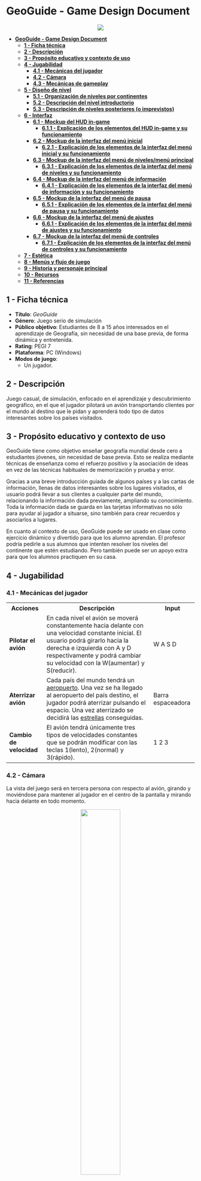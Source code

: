 # **GeoGuide - Game Design Document**
<p align="center"><img src="./imagenesGDD/geoguideTitulo.png"></p>

- [**GeoGuide - Game Design Document**](#geoguide---game-design-document)
	- [**1 - Ficha técnica**](#1---ficha-técnica)
	- [**2 - Descripción**](#2---descripción)
	- [**3 - Propósito educativo y contexto de uso**](#3---propósito-educativo-y-contexto-de-uso)
	- [**4 - Jugabilidad**](#4---jugabilidad)
		- [**4.1 - Mecánicas del jugador**](#41---mecánicas-del-jugador)
		- [**4.2 - Cámara**](#42---cámara)
		- [**4.3 - Mecánicas de gameplay**](#43---mecánicas-de-gameplay)
	- [**5 - Diseño de nivel**](#5---diseño-de-nivel)
		- [**5.1 - Organización de niveles por continentes**](#51---organización-de-niveles-por-continentes)
		- [**5.2 - Descripción del nivel introductorio**](#52---descripción-del-nivel-introductorio)
		- [**5.3 - Descripción de niveles posteriores (o imprevistos)**](#53---descripción-de-niveles-posteriores-o-imprevistos)
	- [**6 - Interfaz**](#6---interfaz)
		- [**6.1 - Mockup del HUD in-game**](#61---mockup-del-hud-in-game)
			- [**6.1.1 - Explicación de los elementos del HUD in-game y su funcionamiento**](#611---explicación-de-los-elementos-del-hud-in-game-y-su-funcionamiento)
		- [**6.2 - Mockup de la interfaz del menú inicial**](#62---mockup-de-la-interfaz-del-menú-inicial)
			- [**6.2.1 - Explicación de los elementos de la interfaz del menú inicial y su funcionamiento**](#621---explicación-de-los-elementos-de-la-interfaz-del-menú-inicial-y-su-funcionamiento)
		- [**6.3 - Mockup de la interfaz del menú de niveles/menú principal**](#63---mockup-de-la-interfaz-del-menú-de-nivelesmenú-principal)
			- [**6.3.1 - Explicación de los elementos de la interfaz del menú de niveles y su funcionamiento**](#631---explicación-de-los-elementos-de-la-interfaz-del-menú-de-niveles-y-su-funcionamiento)
		- [**6.4 - Mockup de la interfaz del menú de información**](#64---mockup-de-la-interfaz-del-menú-de-información)
			- [**6.4.1 - Explicación de los elementos de la interfaz del menú de información y su funcionamiento**](#641---explicación-de-los-elementos-de-la-interfaz-del-menú-de-información-y-su-funcionamiento)
		- [**6.5 - Mockup de la interfaz del menú de pausa**](#65---mockup-de-la-interfaz-del-menú-de-pausa)
			- [**6.5.1 - Explicación de los elementos de la interfaz del menú de pausa y su funcionamiento**](#651---explicación-de-los-elementos-de-la-interfaz-del-menú-de-pausa-y-su-funcionamiento)
		- [**6.6 - Mockup de la interfaz del menú de ajustes**](#66---mockup-de-la-interfaz-del-menú-de-ajustes)
			- [**6.6.1 - Explicación de los elementos de la interfaz del menú de ajustes y su funcionamiento**](#661---explicación-de-los-elementos-de-la-interfaz-del-menú-de-ajustes-y-su-funcionamiento)
		- [**6.7 - Mockup de la interfaz del menú de controles**](#67---mockup-de-la-interfaz-del-menú-de-controles)
			- [**6.7.1 - Explicación de los elementos de la interfaz del menú de controles y su funcionamiento**](#671---explicación-de-los-elementos-de-la-interfaz-del-menú-de-controles-y-su-funcionamiento)
	- [**7 - Estética**](#7---estética)
	- [**8 - Menús y flujo de juego**](#8---menús-y-flujo-de-juego)
	- [**9 - Historia y personaje principal**](#9---historia-y-personaje-principal)
	- [**10 - Recursos**](#10---recursos)
	- [**11 - Referencias**](#11---referencias)

## **1 - Ficha técnica**
- **Título**: *GeoGuide*
- **Género**: Juego serio de simulación
- **Público objetivo**: Estudiantes de 8 a 15 años interesados en el aprendizaje de Geografía, sin necesidad de una base previa, de forma dinámica y entretenida.
- **Rating**: PEGI 7
- **Plataforma**: PC (Windows)
- **Modos de juego**:
	- Un jugador.

## **2 - Descripción**
Juego casual, de simulación, enfocado en el aprendizaje y descubrimiento geográfico, en el que el jugador pilotará un avión transportando clientes por el mundo al destino que le pidan y aprenderá todo tipo de datos interesantes sobre los países visitados.

## **3 - Propósito educativo y contexto de uso**
GeoGuide tiene como objetivo enseñar geografía mundial desde cero a estudiantes jóvenes, sin necesidad de base previa. Esto se realiza mediante  técnicas de enseñanza como el refuerzo positivo y la asociación de ideas en vez de las técnicas habituales de memorización y prueba y error.

Gracias a una breve introducción guiada de algunos países y a las cartas de información, llenas de datos interesantes sobre los lugares visitados, el usuario podrá llevar a sus clientes a cualquier parte del mundo, relacionando la información dada previamente, ampliando su conocimiento. Toda la información dada se guarda en las tarjetas informativas no sólo para ayudar al jugador a situarse, sino también para crear recuerdos y asociarlos a lugares.

En cuanto al contexto de uso, GeoGuide puede ser usado en clase como ejercicio dinámico y divertido para que los alumno aprendan. El profesor podría pedirle a sus alumnos que intenten resolver los niveles del continente que estén estudiando. Pero también puede ser un apoyo extra para que los alumnos practiquen en su casa.

## **4 - Jugabilidad**
### **4.1 - Mecánicas del jugador**
<table>
	<tr>
		<th>Acciones</th>
		<th>Descripción</th>
		<th>Input</th>
	</tr>
	<tr>
		<td><b>Pilotar el avión</b></td>
		<td>En cada nivel el avión se moverá constantemente hacia delante con una velocidad constante inicial. El usuario podrá girarlo hacia la derecha e izquierda con A y D respectivamente y podrá cambiar su velocidad con la W(aumentar) y S(reducir).</td>
		<td>W A S D</td>
	</tr>
	<tr>
		<td><b>Aterrizar avión</b></td>
		<td>Cada país del mundo tendrá un <u><a href="#43---mecánicas-de-gameplay">aeropuerto</a></u>. Una vez se ha llegado al aeropuerto del país destino, el jugador podrá aterrizar pulsando el espacio. Una vez aterrizado se decidirá las <u><a href="#53---descripción-de-niveles-posteriores-o-imprevistos">estrellas</a></u> conseguidas.</td>
		<td>Barra espaceadora</td>
	</tr>
	<tr>
		<td><b>Cambio de velocidad</b></td>
		<td>El avión tendrá únicamente tres tipos de velocidades constantes que se podrán modificar con las teclas 1(lento), 2(normal) y 3(rápido).</td>
		<td>1 2 3</td>
	</tr> 
</table>

### **4.2 - Cámara**
La vista del juego será en tercera persona con respecto al avión, girando y moviéndose para mantener al jugador en el centro de la pantalla y mirando hacia delante en todo momento. 

<figure>
<p align="center"><img src="./imagenesGDD/vistaCamara.png" width=50% height=50%></p>
<figcaption><p align="center"><i><b>Imagen 1</b> - Ejemplo de vista en tercera persona de nuestro juego</i></p></figcaption>
</figure>

### **4.3 - Mecánicas de gameplay**
<table>
	<tr>
		<th>Mecánica</th>
		<th>Imagen</th>
		<th>Funcionamiento</th>
	</tr>
	<tr>
		<td>Brújula</td>
		<td></td>
		<td>Elemento que será útil para misiones que describan la ubicación del país destino como “al norte/sur/este/oeste de …”.</td>
	</tr>
	<tr>
		<td>Minimapa</td>
		<td></td>
		<td>Pequeña pantalla que muestra una versión más ampliada del mundo para ayudar al jugador a ubicarse por el mapa.</td>
	</tr>
	<tr>
		<td>Cliente</td>
		<td></td>
		<td>Durante la partida, el cliente mencionará curiosidades geográficas sobre el país destino. Además, transcurrido un tiempo específico, para ayudar al jugador y así evitar frustrar, el cliente le proporcionará una pista.El número total de pistas será 3, en caso de necesitarlas.</td>
	</tr>
	<tr>
		<td>Aeropuerto</td>
		<td></td>
		<td>Área donde podrás depositar a los clientes una vez hayas localizado el país correcto. Sólo podrás hacer ésto si pones el avión a velocidad lenta o “de aterrizaje”.</td>
	</tr>
	<tr>
		<td>Jefe</td>
		<td></td>
		<td>Personaje que te guiará en los niveles de aprendizaje y, pasado un tiempo suficientemente largo a determinar, te ofrecerá ayuda en los niveles normales / te avisará de imprevistos meteorológicos.</td>
	</tr>
</table>

## **5 - Diseño de nivel**
### **5.1 - Organización de niveles por continentes**
Los niveles del juego estarán organizados por continentes (Europa, Asia, África, América, Oceanía), y cada continente tendrá -n niveles (ej: 3). Antes de empezar las misiones de un nuevo continente, el jugador tendrá que jugar un nivel introductorio.
### **5.2 - Descripción del nivel introductorio**
En los niveles introductorios, el jefe te irá guiando por los “principales” países de ese continente, de los cuales ganarás tarjetas de información para consultar posteriormente. Estas tarjetas incluirán recuerdos, pero la foto mostrará a tu jefe en lugar de un cliente.

Las tarjetas* que ganes en los niveles introductorios incluirán recuerdo, pero la foto mostrará a tu jefe en lugar de un cliente.
### **5.3 - Descripción de niveles posteriores (o imprevistos)**
En los niveles normales, el jugador recibirá una misión de su cliente, pidiéndole que le lleve a algún país específico. Dependiendo de la complejidad, a lo largo del nivel habrá varios clientes a los que deberemos llevar al país pedido.
#### **Pistas**
Si tarda mucho, o falla en encontrar el país, el cliente le irá dando pistas para facilitar encontrarlo. Estas pistas estarán repartidas durante el juego usando un cronómetro interno o por intentos fallidos. Por ejemplo: pasados 2 minutos, si el jugador aún no sabe dónde ir, se dará la primera para evitar que se frustre e intentar guiarlo. Pasado 1 minuto desde la primera pista se proporcionará la siguiente y, tras otro minuto, la última.

Ya que nuestro juego se basa en el aprendizaje desde cero, no queremos frustrar ni castigar al usuario por fallar. Nuestra intención es que el usuario identifique y relacione los países a los datos proporcionados por el jefe, los clientes y las tarjetas. Queremos evitar la filosofía de “prueba y error” y que estos lugares sean más que un punto en el mapa. Por eso mismo, se le proporciona 3 pistas y tras ellas, si el jugador aún está perdido, se le guiará hacia el destino. 

##### **Imprevistos**
Además, en niveles algo más avanzados, podrán aparecer tormentas o imprevistos meteorológicos por el mapa que el jugador tendrá que esquivar.

En cada nivel el jugador podrá ganar hasta tres estrellas, aunque solo necesitará una para desbloquear el siguiente nivel y ganar una(s) tarjeta(s). En caso de ganar las 3, conseguirá un recuerdo del cliente para adornar su tarjeta de información.


## **6 - Interfaz**
### **6.1 - Mockup del HUD in-game**
#### **6.1.1 - Explicación de los elementos del HUD in-game y su funcionamiento**
<table>
	<tr>
		<th><b>Elemento</b></th>
		<th><b>Imagen</b></th>
		<th><b>Explicación</b></th>
	</tr>
	<tr>
		<td>Recuadro de misión</td>
		<td>-Aquí va una imagen del recuadro de misiones una vez acabado el juego-</td>
		<td>En la parte superior de la pantalla aparecerá un recuadro rectangular que contiene el objetivo de nuestra misión actual. Por ejemplo, si nuestro cliente quiere visitar un país al sur de Dinamarca, en la parte superior de la pantalla nos aparecerá un texto del estilo <i>Lleva al cliente a un país al sur de Dinamarca</i>.</td>
	</tr>
	<tr>
		<td>Pistas</td>
		<td>-Aquí va una imagen de las pistas una vez acabado el juego-</td>
		<td>Justo debajo de la imagen de nuestro cliente, aparecerán las sucesivas pistas que este te va dando si no consigues encontrar el país que este te pide. Las pistas son una lista vertical de tres bocadillos con un pequeño texto a modo de pista. Por ejemplo, siguiendo con el ejemplo anterior, podemos tener de pistas <i>Un monumento importante es la Puerta de Brandemburgo</i>, <i>Es la cuna de la industria automotriz europea</i> y <i>Su capital es Berlín</i>.</td>
	</tr>
	<tr>
		<td>Botón de menú de pausa</td>
		<td>-Aquí va una imagen del botón de menú de pausa una vez acabado el juego</td>
		<td>En la esquina inferior izquierda encontramos el botón que nos lleva al menú de pausa.</td>
	</tr>
</table>

### **6.2 - Mockup de la interfaz del menú inicial**
#### **6.2.1 - Explicación de los elementos de la interfaz del menú inicial y su funcionamiento**
<table>
	<tr>
		<th><b>Elemento</b></th>
		<th><b>Imagen</b></th>
		<th><b>Explicación</b></th>
	</tr>
	<tr>
		<td>Botón de "Jugar"</td>
		<td>-Aquí va una imagen del botón de jugar-</td>
		<td>Al pulsar este botón vamos al menú de los niveles, que va actuar como nuestro menú principal.</td>
	</tr>
	<tr>
		<td>Botón de "Salir"</td>
		<td>-Aquí va una imagen del botón de salir-</td>
		<td>Al pulsar este botón salimos del juego.</td>
	</tr>
</table>

### **6.3 - Mockup de la interfaz del menú de niveles/menú principal**
#### **6.3.1 - Explicación de los elementos de la interfaz del menú de niveles y su funcionamiento**
<table>
	<tr>
		<th><b>Elemento</b></th>
		<th><b>Imagen</b></th>
		<th><b>Explicación</b></th>
	</tr>
	<tr>
		<td>Lista de niveles</td>
		<td>-Aquí va una imagen con la lista de niveles-</td>
		<td>En la parte izquierda del menú encontramos una lista con todos los niveles jugables en nuestro juego. Los niveles están separados por continentes, y cada uno de los botones del nivel tiene el número de nivel y el número de estrellas conseguidas, inicialmente, 3 estrellas en color gris para luego rellenarse con estrellas doradas.</td>
	</tr>
	<tr>
		<td>Botón de ajustes</td>
		<td>-Aquí va una imagen del botón de jugar-</td>
		<td>En la esquina inferior derecha tenemos el botón con la rueda de ajustes, que al pulsar, nos lleva al menú de ajustes.</td>
	</tr>
	<tr>
		<td>Botón de tarjetas obtenidas</td>
		<td>-Aquí va una imagen del botón de jugar-</td>
		<td>En la esquina superior derecha nos encontramos con un botón, en forma de globo terráqueo, que contiene el submenú de las tarjetas obtenidas. En este menú tendremos una lista con todas las tarjetas de todos los países que hemos visitado a lo largo de los niveles que hemos jugado. Las tarjetas se explicarán mejor en el apartado <i><a href="#641---explicación-de-los-elementos-de-la-interfaz-del-menú-de-información-y-su-funcionamiento">5.4.1 - Explicación de los elementos de la interfaz del menú de información y su funcionamiento.</a></i></td>
	</tr>
	<tr>
		<td>Botón de volver atrás</td>
		<td>-Aquí va una imagen del botón de jugar-</td>
		<td>En la esquina inferior izquierda tenemos el botón que nos permite volver atrás al menú inicial, donde podremos salir del juego.</td>
	</tr>
</table>

### **6.4 - Mockup de la interfaz del menú de información**
#### **6.4.1 - Explicación de los elementos de la interfaz del menú de información y su funcionamiento**
<table>
	<tr>
		<th><b>Elemento</b></th>
		<th><b>Imagen</b></th>
		<th><b>Explicación</b></th>
	</tr>
	<tr>
		<td>Tarjetas de información</td>
		<td></td>
		<td>El menú entero está ocupado por una lista de tarjetas en las que encontraremos el nombre del país, su bandera, una foto de un lugar de interés del país e información referente a este, como por ejemplo capital, habitantes, comida típica, dato histórico curioso, etc... Las tarjetas se van desbloqueando conforme vayamos visitando países distintos durante el juego.</td>
	</tr>
</table>

### **6.5 - Mockup de la interfaz del menú de pausa**
#### **6.5.1 - Explicación de los elementos de la interfaz del menú de pausa y su funcionamiento**
<table>
	<tr>
		<th><b>Elemento</b></th>
		<th><b>Imagen</b></th>
		<th><b>Explicación</b></th>
	</tr>
	<tr>
		<td>Botón de volver al juego</td>
		<td></td>
		<td>Este botón nos permite volver al juego tal y donde lo dejamos.</td>
	</tr>
	<tr>
		<td>Botón de ajustes</td>
		<td></td>
		<td>Este botón nos permite ir al menú de ajustes.</td>
	</tr>
	<tr>
		<td>Botón de información</td>
		<td></td>
		<td>Este botón nos permite ir al menú de información para poder consultar los países ya visitados en caso de que se nos olviden en mitad de la partida.</td>
	</tr>
	<tr>
		<td>Botón de salir de la partida</td>
		<td></td>
		<td>Este botón nos permite volver al menú principal y abandonar el nivel en el que estamos actualmente.</td>
	</tr>
</table>

### **6.6 - Mockup de la interfaz del menú de ajustes**
#### **6.6.1 - Explicación de los elementos de la interfaz del menú de ajustes y su funcionamiento**
<table>
	<tr>
		<th><b>Elemento</b></th>
		<th><b>Imagen</b></th>
		<th><b>Explicación</b></th>
	</tr>
	<tr>
		<td>Botón de ajustes gráficos</td>
		<td></td>
		<td>Este botón nos llevará al menú de ajustes gráficos, en el que encontraremos ajustes para el brillo de la pantalla, resolución, pantalla completa, etc... -aún por ver lo que se va a meter-</td>
	</tr>
	<tr>
		<td>Botón de ajustes de sonido</td>
		<td></td>
		<td>Este botón nos llevará al menú de ajustes de sonido, en el que encontraremos ajustes para el volumen general, volumen de elementos de la interfaz, etc...</td>
	</tr>
	<tr>
		<td>Botón de controles</td>
		<td></td>
		<td>Este botón nos llevará al menú de controles, en el que podremos consultar los controles a usar con los diferentes elementos del juego.</td>
	</tr>
	<tr>
		<td>Botón de volver atrás</td>
		<td></td>
		<td>Este botón nos llevará al menú inmediatamente anterior, desde el cual hayamos accedido al menú de ajustes.</td>
	</tr>
</table>

### **6.7 - Mockup de la interfaz del menú de controles**
#### **6.7.1 - Explicación de los elementos de la interfaz del menú de controles y su funcionamiento**
<table>
	<tr>
		<th><b>Elemento</b></th>
		<th><b>Imagen</b></th>
		<th><b>Explicación</b></th>
	</tr>
	<tr>
		<td>Lista de controles</td>
		<td></td>
		<td>En pleno centro del menú encontraremos una lista con los controles que hemos definido para los diversos elementos del juego, por ejemplo, manejo del avión, interactuar con los clientes, aterrizar, cambiar velocidad del avión, etc...</td>
	</tr>
</table>


## **7 - Estética**
La estética del juego se basa en un estilo _cartoon_, suave, sencillo y colorido, pero sobre todo atractivo para nuestro público objetivo ideal. Una estética más realista y decorada puede llevar a los jugadores a la distracción, algo poco conveniente cuando se trata de un juego principalmente educativo; por ello, hemos decidido una estética más sobria y sencilla, la cual evite cualquier tipo de distracción y permita al jugador centrarse en el aprendizaje.

Este estilo se podrá ver en el diseño de las interfaces, las cuales están pensadas para ser sencillas y fáciles de usar; el diseño de los clientes, los cuales tendrán pocos detalles y serán muy sencillos; y, principalmente, el mapa terrestre, en el cual los países no tendrán ningún tipo de información acerca de los accidentes geográficos (es decir, montañas, ríos, valles, zonas nevadas, etc... no serán visibles en el mapa), ya que será un mapa plano en el que ¿¿(cada país tiene un color distinto a los países que lo rodean)??

## **8- Menús y flujo de juego**

## **9 - Historia y personaje principal**
<table>
	<tr>
		<td>Jugador</td>
		<td>El jugador encarnará a un nuevo piloto de una aerolínea encargada de llevar a clientes por el mundo, durante el juego irá ganando conocimiento sobre los distintos países gracias a sus clientes y a la experiencia de sus viajes hasta que es ascendido a piloto senior(?)</td>
	</tr>
</table>

## **10 - Recursos**

## **11 - Referencias**
### **11.1 - Videojuegos**
- [*GeoGuessr* (2013)](https://www.geoguessr.com/es), videojuego en web diseñado por [**Anton Wallén**](https://twitter.com/antonwallen).
- [*Geotastic* (2021)](https://geotastic.net/home), videojuego similar a *GeoGuessr* creado por [*Edutastic Games*](https://www.edutastic.de).
- [*Geographical Adventures* (2022)](https://sebastian.itch.io/geographical-adventures), videojuego creado por [**Sebastian Lague**](https://www.youtube.com/@SebastianLague) en su serie de YouTube homónima.
- [*Microsoft Flight Simulator*](https://www.flightsimulator.com), serie de videojuegos de simulación aérea creada por Microsoft.
